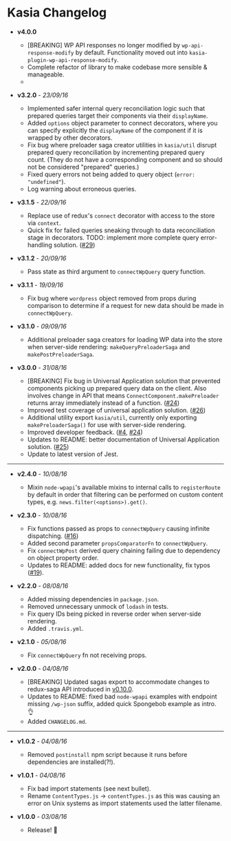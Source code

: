 # Kasia Changelog

- __v4.0.0__

  - [BREAKING] WP API responses no longer modified by `wp-api-response-modify` by default. Functionality
  moved out into `kasia-plugin-wp-api-response-modify`.
  - Complete refactor of library to make codebase more sensible & manageable.
  - 

- __v3.2.0__ - _23/09/16_

    - Implemented safer internal query reconciliation logic such that prepared queries 
    target their components via their `displayName`.
    - Added `options` object parameter to connect decorators, where you can specify explicitly the `displayName`
    of the component if it is wrapped by other decorators.
    - Fix bug where preloader saga creator utilities in `kasia/util` disrupt prepared query reconciliation
    by incrementing prepared query count. (They do not have a corresponding component and so should not be
    considered "prepared" queries.) 
    - Fixed query errors not being added to query object (`error: "undefined"`). 
    - Log warning about erroneous queries.

- __v3.1.5__ - _22/09/16_

    - Replace use of redux's `connect` decorator with access to the store via `context`.
    - Quick fix for failed queries sneaking through to data reconciliation stage in decorators.
    TODO: implement more complete query error-handling solution.
    ([#29](https://github.com/outlandishideas/kasia/issues/29))

- __v3.1.2__ - _20/09/16_

    - Pass state as third argument to `connectWpQuery` query function.

- __v3.1.1__ - _19/09/16_

    - Fix bug where `wordpress` object removed from props during comparison to determine if 
    a request for new data should be made in `connectWpQuery`.

- __v3.1.0__ - _09/09/16_

    - Additional preloader saga creators for loading WP data into the store when server-side rendering: 
    `makeQueryPreloaderSaga` and `makePostPreloaderSaga`.

- __v3.0.0__ - _31/08/16_

    - [BREAKING] Fix bug in Universal Application solution that prevented components picking 
    up prepared query data on the client. Also involves change in API that means `ConnectComponent.makePreloader` returns array
    immediately instead of a function. ([#24](https://github.com/outlandishideas/kasia/issues/24))
    - Improved test coverage of universal application solution. ([#26](https://github.com/outlandishideas/kasia/issues/26))
    - Additional utility export `kasia/util`, currently only exporting `makePreloaderSaga()` for use with server-side rendering.
    - Improved developer feedback. ([#4](https://github.com/outlandishideas/kasia/issues/4), [#24](https://github.com/outlandishideas/kasia/issues/23))
    - Updates to README: better documentation of Universal Application solution. ([#25](https://github.com/outlandishideas/kasia/issues/25))
    - Update to latest version of Jest.
    
---

- __v2.4.0__ - _10/08/16_

    - Mixin `node-wpapi`'s available mixins to internal calls to `registerRoute` by default in order
    that filtering can be performed on custom content types, e.g. `news.filter(<options>).get()`.

- __v2.3.0__ - _10/08/16_

    - Fix functions passed as props to `connectWpQuery` causing infinite dispatching.
    ([#16](https://github.com/outlandishideas/kasia/issues/16))
    - Added second parameter `propsComparatorFn` to `connectWpQuery`.
    - Fix `connectWpPost` derived query chaining failing due to dependency on object property order.
    - Updates to README: added docs for new functionality, fix typos
    ([#19](https://github.com/outlandishideas/kasia/pull/19)).

- __v2.2.0__ - _08/08/16_

    - Added missing dependencies in `package.json`.
    - Removed unnecessary unmock of `lodash` in tests.
    - Fix query IDs being picked in reverse order when server-side rendering.
    - Added `.travis.yml`.

- __v2.1.0__ - _05/08/16_

    - Fix `connectWpQuery` fn not receiving props.

- __v2.0.0__ - _04/08/16_

    - [BREAKING] Updated sagas export to accommodate changes to redux-saga API introduced in [v0.10.0]().
    - Updates to README: fixed bad `node-wpapi` examples with endpoint missing `/wp-json`
    suffix, added quick Spongebob example as intro. :ok_hand:
    - Added `CHANGELOG.md`.

---

- __v1.0.2__ - _04/08/16_

    - Removed `postinstall` npm script because it runs before dependencies are installed(?!).

- __v1.0.1__ - _04/08/16_

    - Fix bad import statements (see next bullet).
    - Rename `ContentTypes.js` -> `contentTypes.js` as this was causing an error on
    Unix systems as import statements used the latter filename.

- __v1.0.0__ - _03/08/16_

    - Release! :tophat:

